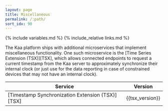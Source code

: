 ```yaml
---
layout: page
title: Miscellaneous
permalink: /:path/
sort_idx: 90
---
```


{% include variables.md %}
{% include_relative links.md %}

The Kaa platform ships with additional microservices that implement miscellaneous functionality.
One such microservice is the [Time Series Extension (TSX)][TSX], which allows connected endpoints to request a current timestamp from the Kaa server to approximately synchronize their internal clock (or just use for the data reporting in case of constrained devices that may not have an internal clock).

| Service                                          | Version         |
| ------------------------------------------------ | --------------- |
| [Timestamp Synchronization Extension (TSX)][TSX] | {{tsx_version}} |
